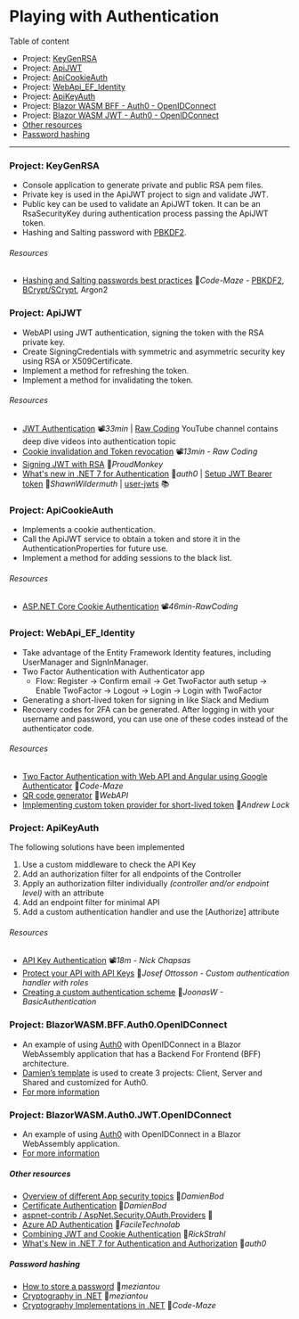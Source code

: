 # Playing with Authentication

Table of content

- Project: [KeyGenRSA](#project-keygenrsa)
- Project: [ApiJWT](#project-apijwt)
- Project: [ApiCookieAuth](#project-apicookieauth)
- Project: [WebApi_EF_Identity](#project-webapi_ef_identity)
- Project: [ApiKeyAuth](#project-apikeyauth)
- Project: [Blazor WASM BFF - Auth0 - OpenIDConnect](#project-blazorwasmbffauth0openidconnect)
- Project: [Blazor WASM JWT - Auth0 - OpenIDConnect](#project-blazorwasmauth0jwtopenidconnect)
- [Other resources](#other-resources)
- [Password hashing](#password-hashing)

---

### Project: KeyGenRSA

- Console application to generate private and public RSA pem files.
- Private key is used in the ApiJWT project to sign and validate JWT.
- Public key can be used to validate an ApiJWT token. It can be an RsaSecurityKey during authentication process passing the ApiJWT token.
- Hashing and Salting password with [PBKDF2](KeyGenRSA/Hashing_PBKDF2.cs).

###### Resources

- [Hashing and Salting passwords best practices](https://code-maze.com/csharp-hashing-salting-passwords-best-practices/) 📓*Code-Maze* - [PBKDF2](KeyGenRSA/Hashing_PBKDF2.cs), [BCrypt/SCrypt](https://github.com/BcryptNet/bcrypt.net), Argon2

### Project: ApiJWT

- WebAPI using JWT authentication, signing the token with the RSA private key.
- Create SigningCredentials with symmetric and asymmetric security key using RSA or X509Certificate.
- Implement a method for refreshing the token.
- Implement a method for invalidating the token.

###### Resources

- [JWT Authentication](https://youtu.be/8FvN5bhVYxY) 📽️*33min* | [Raw Coding](https://www.youtube.com/@RawCoding/videos) YouTube channel contains deep dive videos into authentication topic
- [Cookie invalidation and Token revocation](https://youtu.be/R6r_uSSIzvs) 📽️*13min - Raw Coding*
- [Signing JWT with RSA](https://vmsdurano.com/-net-core-3-1-signing-jwt-with-rsa/) 📓*ProudMonkey*
- [What's new in .NET 7 for Authentication](https://auth0.com/blog/whats-new-in-dotnet-7-for-authentication-and-authorization/) 📓*auth0* | [Setup JWT Bearer token](https://wildermuth.com/2022/12/07/changes-in-jwt-bearer-tokens-in-dotnet-7/) 📓*ShawnWildermuth* | [user-jwts](https://learn.microsoft.com/en-us/aspnet/core/security/authentication/jwt-authn) 📚

### Project: ApiCookieAuth

- Implements a cookie authentication.
- Call the ApiJWT service to obtain a token and store it in the AuthenticationProperties for future use.
- Implement a method for adding sessions to the black list.
###### Resources
- [ASP.NET Core Cookie Authentication](https://youtu.be/hw2B6SZj8y8) 📽️*46min-RawCoding*

### Project: WebApi_EF_Identity

- Take advantage of the Entity Framework Identity features, including UserManager and SignInManager.
- Two Factor Authentication with Authenticator app
  - Flow: Register -> Confirm email -> Get TwoFactor auth setup -> Enable TwoFactor -> Logout -> Login -> Login with TwoFactor
- Generating a short-lived token for signing in like Slack and Medium
- Recovery codes for 2FA can be generated. After logging in with your username and password, you can use one of these codes instead of the authenticator code.

###### Resources

- [Two Factor Authentication with Web API and Angular using Google Authenticator](https://code-maze.com/dotnet-angular-two-factor-authentication-with-using-google-authenticator) 📓*Code-Maze*
- [QR code generator](https://goqr.me/api) 📓*WebAPI*
- [Implementing custom token provider for short-lived token](https://andrewlock.net/implementing-custom-token-providers-for-passwordless-authentication-in-asp-net-core-identity) 📓*Andrew Lock*

### Project: ApiKeyAuth

The following solutions have been implemented
1. Use a custom middleware to check the API Key
2. Add an authorization filter for all endpoints of the Controller
3. Apply an authorization filter individually *(controller and/or endpoint level)* with an attribute
4. Add an endpoint filter for minimal API
5. Add a custom authentication handler and use the [Authorize] attribute

###### Resources

- [API Key Authentication](https://youtu.be/GrJJXixjR8M) 📽️*18m - Nick Chapsas*
- [Protect your API with API Keys](https://josefottosson.se/asp-net-core-protect-your-api-with-api-keys/) 📓*Josef Ottosson - Custom authentication handler with roles*
- [Creating a custom authentication scheme](https://joonasw.net/view/creating-auth-scheme-in-aspnet-core-2/) 📓*JoonasW - BasicAuthentication*

### Project: BlazorWASM.BFF.Auth0.OpenIDConnect

- An example of using [Auth0](https://auth0.com) with OpenIDConnect in a Blazor WebAssembly application that has a Backend For Frontend (BFF) architecture.
- [Damien’s template](https://github.com/damienbod/Blazor.BFF.OpenIDConnect.Template) is used to create 3 projects: Client, Server and Shared and customized for Auth0.
- [For more information](BlazorWASM.BFF.Auth0.OpenIDConnect)

### Project: BlazorWASM.Auth0.JWT.OpenIDConnect

- An example of using [Auth0](https://auth0.com) with OpenIDConnect in a Blazor WebAssembly application.
- [For more information](BlazorWASM.Auth0.JWT.OpenIDConnect)

##### Other resources

- [Overview of different App security topics](https://github.com/damienbod/aspnetcore-standup-authn-authz) 👤*DamienBod*
- [Certificate Authentication](https://damienbod.com/2019/06/13/certificate-authentication-in-asp-net-core-3-0/) 📓*DamienBod*
- [aspnet-contrib / AspNet.Security.OAuth.Providers](https://github.com/aspnet-contrib/AspNet.Security.OAuth.Providers) 👤
- [Azure AD Authentication](https://www.faciletechnolab.com/blog/2021/4/13/how-to-implement-azure-ad-authentication-in-aspnet-core-50-web-application) 📓*FacileTechnolab*
- [Combining JWT and Cookie Authentication](https://weblog.west-wind.com/posts/2022/Mar/29/Combining-Bearer-Token-and-Cookie-Auth-in-ASPNET) 📓*RickStrahl*
- [What's New in .NET 7 for Authentication and Authorization](https://auth0.com/blog/whats-new-in-dotnet-7-for-authentication-and-authorization) 📓*auth0*

##### Password hashing

- [How to store a password](https://www.meziantou.net/how-to-store-a-password-in-a-web-application.htm) 📓*meziantou*
- [Cryptography in .NET](https://www.meziantou.net/cryptography-in-dotnet.htm) 📓*meziantou*
- [Cryptography Implementations in .NET](https://code-maze.com/dotnet-cryptography-implementations/) 📓*Code-Maze*